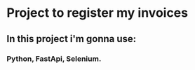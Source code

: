 # Project to register my invoices

## In this project i'm gonna use:

### Python, FastApi, Selenium.

